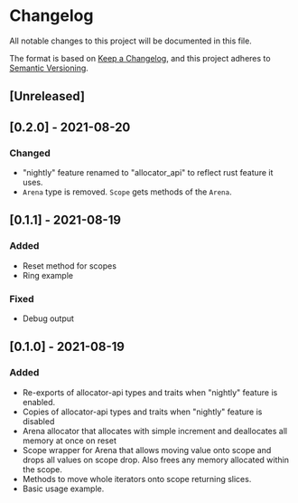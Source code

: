 # Changelog
All notable changes to this project will be documented in this file.

The format is based on [Keep a Changelog](https://keepachangelog.com/en/1.0.0/),
and this project adheres to [Semantic Versioning](https://semver.org/spec/v2.0.0.html).

## [Unreleased]

## [0.2.0] - 2021-08-20

### Changed
- "nightly" feature renamed to "allocator_api" to reflect rust feature it uses.
- `Arena` type is removed. `Scope` gets methods of the `Arena`.

## [0.1.1] - 2021-08-19

### Added
- Reset method for scopes
- Ring example

### Fixed
- Debug output

## [0.1.0] - 2021-08-19
### Added
- Re-exports of allocator-api types and traits when "nightly" feature is enabled.
- Copies of allocator-api types and traits when "nightly" feature is disabled
- Arena allocator that allocates with simple increment and deallocates all memory at once on reset
- Scope wrapper for Arena that allows moving value onto scope and drops all values on scope drop. Also frees any memory allocated within the scope.
- Methods to move whole iterators onto scope returning slices.
- Basic usage example.